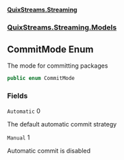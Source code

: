 #### [QuixStreams.Streaming](index.md 'index')
### [QuixStreams.Streaming.Models](QuixStreams.Streaming.Models.md 'QuixStreams.Streaming.Models')

## CommitMode Enum

The mode for committing packages

```csharp
public enum CommitMode
```
### Fields

<a name='QuixStreams.Streaming.Models.CommitMode.Automatic'></a>

`Automatic` 0

The default automatic commit strategy

<a name='QuixStreams.Streaming.Models.CommitMode.Manual'></a>

`Manual` 1

Automatic commit is disabled